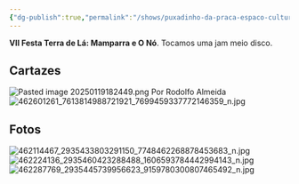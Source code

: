 ```yaml
---
{"dg-publish":true,"permalink":"/shows/puxadinho-da-praca-espaco-cultural-29-08-2015/"}
---
```


**VII Festa Terra de Lá: Mamparra e O Nó**. 
Tocamos uma jam meio disco. 

## Cartazes
![Pasted image 20250119182449.png](/img/user/img/Pasted%20image%2020250119182449.png)
Por Rodolfo Almeida
![462601261_7613814988721921_7699459337772146359_n.jpg](/img/user/img/462601261_7613814988721921_7699459337772146359_n.jpg)

## Fotos
![462114467_2935433803291150_7748462268878453683_n.jpg](/img/user/img/462114467_2935433803291150_7748462268878453683_n.jpg)
![462224136_2935460423288488_1606593784442994143_n.jpg](/img/user/img/462224136_2935460423288488_1606593784442994143_n.jpg)
![462287769_2935445739956623_9159780300807465492_n.jpg](/img/user/img/462287769_2935445739956623_9159780300807465492_n.jpg)